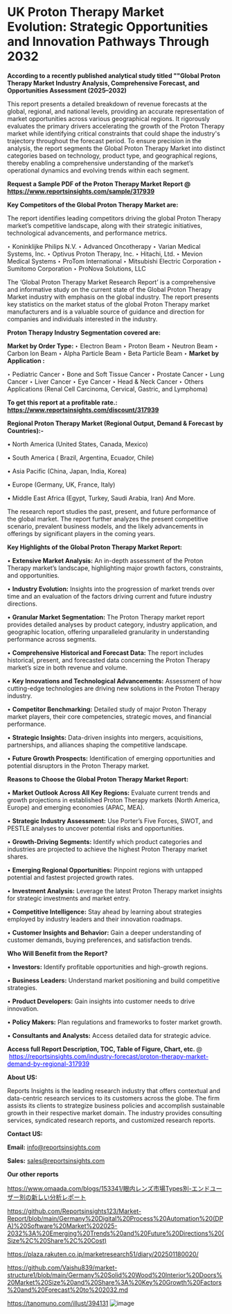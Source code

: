# UK Proton Therapy Market Evolution: Strategic Opportunities and Innovation Pathways Through 2032

<strong>According to a recently published analytical study titled ""Global Proton Therapy Market Industry Analysis, Comprehensive Forecast, and Opportunities Assessment (2025–2032)</strong>

This report presents a detailed breakdown of revenue forecasts at the global, regional, and national levels, providing an accurate representation of market opportunities across various geographical regions. It rigorously evaluates the primary drivers accelerating the growth of the Proton Therapy market while identifying critical constraints that could shape the industry's trajectory throughout the forecast period. To ensure precision in the analysis, the report segments the Global Proton Therapy Market into distinct categories based on technology, product type, and geographical regions, thereby enabling a comprehensive understanding of the market’s operational dynamics and evolving trends within each segment.

<strong>Request a Sample PDF of the Proton Therapy Market Report </strong><strong>@<a href=https://www.reportsinsights.com/sample/317939 style=color:#0000ff;> https://www.reportsinsights.com/sample/317939</a></strong></font>

<strong>Key Competitors of the Global Proton Therapy Market are:</strong>

The report identifies leading competitors driving the global Proton Therapy market’s competitive landscape, along with their strategic initiatives, technological advancements, and performance metrics.

‣ Koninklijke Philips N.V.
‣ Advanced Oncotherapy
‣ Varian Medical Systems, Inc.
‣ Optivus Proton Therapy, Inc.
‣ Hitachi, Ltd.
‣ Mevion Medical Systems
‣ ProTom International
‣ Mitsubishi Electric Corporation
‣ Sumitomo Corporation
‣ ProNova Solutions, LLC

The ‘Global Proton Therapy Market Research Report’ is a comprehensive and informative study on the current state of the Global Proton Therapy Market industry with emphasis on the global industry. The report presents key statistics on the market status of the global Proton Therapy market manufacturers and is a valuable source of guidance and direction for companies and individuals interested in the industry.

<strong>Proton Therapy Industry Segmentation covered are:</strong>

<strong>Market by Order Type: </strong>
‣ Electron Beam
‣ Proton Beam
‣ Neutron Beam
‣ Carbon Ion Beam
‣ Alpha Particle Beam
‣ Beta Particle Beam
‣ 
<strong>Market by Application :</strong>

‣ Pediatric Cancer
‣ Bone and Soft Tissue Cancer
‣ Prostate Cancer
‣ Lung Cancer
‣ Liver Cancer
‣ Eye Cancer
‣ Head & Neck Cancer
‣ Others Applications (Renal Cell Carcinoma, Cervical, Gastric, and Lymphoma)

<strong>To get this report at a profitable rate.: <a href=https://www.reportsinsights.com/discount/317939 style=color:#0000ff;>https://www.reportsinsights.com/discount/317939</a></strong></font>

<strong>Regional Proton Therapy Market (Regional Output, Demand &amp; Forecast by Countries):-</strong>

• North America (United States, Canada, Mexico)

• South America ( Brazil, Argentina, Ecuador, Chile)

• Asia Pacific (China, Japan, India, Korea)

• Europe (Germany, UK, France, Italy)

• Middle East Africa (Egypt, Turkey, Saudi Arabia, Iran) And More.

The research report studies the past, present, and future performance of the global market. The report further analyzes the present competitive scenario, prevalent business models, and the likely advancements in offerings by significant players in the coming years.

<strong>Key Highlights of the Global Proton Therapy Market Report:</strong>

• <strong>Extensive Market Analysis:</strong> An in-depth assessment of the Proton Therapy market’s landscape, highlighting major growth factors, constraints, and opportunities.

• <strong>Industry Evolution:</strong> Insights into the progression of market trends over time and an evaluation of the factors driving current and future industry directions.

• <strong>Granular Market Segmentation:</strong> The Proton Therapy market report provides detailed analyses by product category, industry application, and geographic location, offering unparalleled granularity in understanding performance across segments.

• <strong>Comprehensive Historical and Forecast Data:</strong> The report includes historical, present, and forecasted data concerning the Proton Therapy market’s size in both revenue and volume.

• <strong>Key Innovations and Technological Advancements:</strong> Assessment of how cutting-edge technologies are driving new solutions in the Proton Therapy industry.

• <strong>Competitor Benchmarking:</strong> Detailed study of major Proton Therapy market players, their core competencies, strategic moves, and financial performance.

• <strong>Strategic Insights:</strong> Data-driven insights into mergers, acquisitions, partnerships, and alliances shaping the competitive landscape.

• <strong>Future Growth Prospects:</strong> Identification of emerging opportunities and potential disruptors in the Proton Therapy market.

<strong>Reasons to Choose the Global Proton Therapy Market Report:</strong>

• <strong>Market Outlook Across All Key Regions:</strong> Evaluate current trends and growth projections in established Proton Therapy markets (North America, Europe) and emerging economies (APAC, MEA).

• <strong>Strategic Industry Assessment:</strong> Use Porter’s Five Forces, SWOT, and PESTLE analyses to uncover potential risks and opportunities.

• <strong>Growth-Driving Segments:</strong> Identify which product categories and industries are projected to achieve the highest Proton Therapy market shares.

• <strong>Emerging Regional Opportunities:</strong> Pinpoint regions with untapped potential and fastest projected growth rates.

• <strong>Investment Analysis:</strong> Leverage the latest Proton Therapy market insights for strategic investments and market entry.

• <strong>Competitive Intelligence:</strong> Stay ahead by learning about strategies employed by industry leaders and their innovation roadmaps.

• <strong>Customer Insights and Behavior:</strong> Gain a deeper understanding of customer demands, buying preferences, and satisfaction trends.

<strong>Who Will Benefit from the Report?</strong>

• <strong>Investors:</strong> Identify profitable opportunities and high-growth regions.

• <strong>Business Leaders:</strong> Understand market positioning and build competitive strategies.

• <strong>Product Developers:</strong> Gain insights into customer needs to drive innovation.

• <strong>Policy Makers:</strong> Plan regulations and frameworks to foster market growth.

• <strong>Consultants and Analysts:</strong> Access detailed data for strategic advice.
</ul>
<strong>Access full Report Description, TOC, Table of Figure, Chart, etc. </strong>@  <a href=https://reportsinsights.com/industry-forecast/proton-therapy-market-demand-by-regional-317939 style=color:#0000ff;>https://reportsinsights.com/industry-forecast/proton-therapy-market-demand-by-regional-317939</a></font>

<strong><strong>About US</strong>:</strong>

Reports Insights is the leading research industry that offers contextual and data-centric research services to its customers across the globe. The firm assists its clients to strategize business policies and accomplish sustainable growth in their respective market domain. The industry provides consulting services, syndicated research reports, and customized research reports.

<strong>Contact US:</strong>

<p class=""""><b>Email:</b> <a href=mailto:info@reportsinsights.com>info@reportsinsights.com</a></p>
<p class=""""><b>Sales:</b> <a href=mailto:sales@reportsinsights.com>sales@reportsinsights.com</a></p>

<strong>Our other reports</strong>

<a href=https://www.omaada.com/blogs/153341/眼内レンズ市場Types別-エンドユーザー別の新しい分析レポート>https://www.omaada.com/blogs/153341/眼内レンズ市場Types別-エンドユーザー別の新しい分析レポート</a>

<a href=https://github.com/Reportsinsights123/Market-Report/blob/main/Germany%20Digital%20Process%20Automation%20(DPA)%20Software%20Market%202025-2032%3A%20Emerging%20Trends%20and%20Future%20Directions%20(Size%2C%20Share%2C%20Cost)>https://github.com/Reportsinsights123/Market-Report/blob/main/Germany%20Digital%20Process%20Automation%20(DPA)%20Software%20Market%202025-2032%3A%20Emerging%20Trends%20and%20Future%20Directions%20(Size%2C%20Share%2C%20Cost)</a>

<a href=https://plaza.rakuten.co.jp/marketresearch51/diary/202501180020/>https://plaza.rakuten.co.jp/marketresearch51/diary/202501180020/</a>

<a href=https://github.com/Vaishu839/market-structure1/blob/main/Germany%20Solid%20Wood%20Interior%20Doors%20Market%20Size%20and%20Share%3A%20Key%20Growth%20Factors%20and%20Forecast%20to%202032.md>https://github.com/Vaishu839/market-structure1/blob/main/Germany%20Solid%20Wood%20Interior%20Doors%20Market%20Size%20and%20Share%3A%20Key%20Growth%20Factors%20and%20Forecast%20to%202032.md</a>

<a href=https://tanomuno.com/illust/394131>https://tanomuno.com/illust/394131</a>
![image](https://github.com/user-attachments/assets/53cb12ac-d859-4252-adc5-730b0a040c34)
